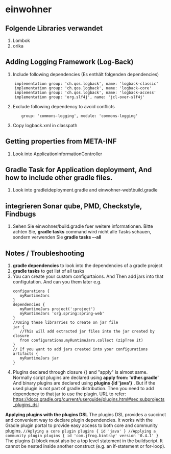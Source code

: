 # einwohner
## Folgende Libraries verwandet
1. Lombok
2. orika

## Adding Logging Framework (Log-Back)
1. Include following dependencies (Es enthält folgenden dependencies)
```
    implementation group: 'ch.qos.logback', name: 'logback-classic'
    implementation group: 'ch.qos.logback', name: 'logback-core'
    implementation group: 'ch.qos.logback', name: 'logback-access'
    implementation group: 'org.slf4j', name: 'jcl-over-slf4j'
```
2. Exclude following dependency to avoid conflicts
```
       group: 'commons-logging', module: 'commons-logging'
```
3. Copy logback.xml in classpath

## Getting properties from META-INF
1. Look into ApplicationInformationController

## Gradle Task for Application deployment, And how to include other gradle files.
1. Look into gradle\deployment.gradle and einwohner-web\build.gradle

## integrieren Sonar qube, PMD, Checkstyle, Findbugs 
1. Sehen Sie einwohner/build.gradle fuer weitere informationen.
Bitte achten Sie, **gradle tasks** command wird nicht alle Tasks schauen, sondern verwenden Sie **gradle tasks --all**  

## Notes / Troubleshooting

1. __gradle dependencies__ to look into the dependencies of a gradle project
1. __gradle tasks__ to get list of all tasks
1. You can create your custom configurtaions. And Then add jars into that configutation. And can you them later
   e.g.
   ```
   configurations {
      myRuntimeJars
   }
   dependencies {
      myRuntimeJars project(':project')
      myRuntimeJars 'org.spring:spring-web'
   }
   //Using these librarries to create on jar file
   jar {
      //This will add extracted jar files into the jar created by closure
      from configurations.myRuntimeJars.collect (zipTree it) 
   }
   // If you want to add jars created into your configurations
   artifacts {
      myRuntimeJars jar   
   }
   ```
1. Plugins declared through closure {} and "apply" is almost same. Normally script plugins are declared using __apply from: 'other.gradle'__ And binary plugins are declared using __plugins {id 'java'}__ . But if the used plugin is not part of gradle distribution. Then you need to add dependency to that jar to use the plugin.
URL to refer: https://docs.gradle.org/current/userguide/plugins.html#sec:subprojects_plugins_dsl

__Applying plugins with the plugins DSL__
      The plugins DSL provides a succinct and convenient way to declare plugin dependencies. It works with the Gradle plugin portal to 
      provide easy access to both core and community plugins.
      ```
      //Aplying a core plugin
      plugins {
        id 'java'
      }
      //Applying a community plugin
      plugins {
        id 'com.jfrog.bintray' version '0.4.1'
      }
      ```
      The plugins {} block must also be a top level statement in the buildscript. It cannot be nested inside another construct (e.g. an 
      if-statement or for-loop).
      
      
   
   
